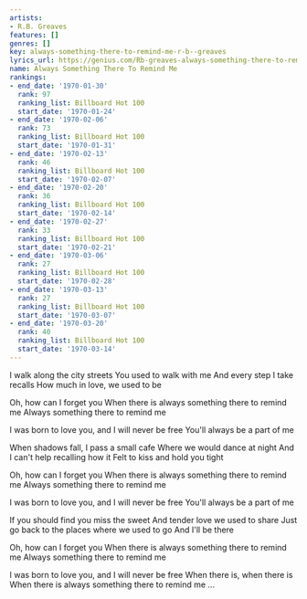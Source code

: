 ```yaml
---
artists:
- R.B. Greaves
features: []
genres: []
key: always-something-there-to-remind-me-r-b--greaves
lyrics_url: https://genius.com/Rb-greaves-always-something-there-to-remind-me-lyrics
name: Always Something There To Remind Me
rankings:
- end_date: '1970-01-30'
  rank: 97
  ranking_list: Billboard Hot 100
  start_date: '1970-01-24'
- end_date: '1970-02-06'
  rank: 73
  ranking_list: Billboard Hot 100
  start_date: '1970-01-31'
- end_date: '1970-02-13'
  rank: 46
  ranking_list: Billboard Hot 100
  start_date: '1970-02-07'
- end_date: '1970-02-20'
  rank: 36
  ranking_list: Billboard Hot 100
  start_date: '1970-02-14'
- end_date: '1970-02-27'
  rank: 33
  ranking_list: Billboard Hot 100
  start_date: '1970-02-21'
- end_date: '1970-03-06'
  rank: 27
  ranking_list: Billboard Hot 100
  start_date: '1970-02-28'
- end_date: '1970-03-13'
  rank: 27
  ranking_list: Billboard Hot 100
  start_date: '1970-03-07'
- end_date: '1970-03-20'
  rank: 40
  ranking_list: Billboard Hot 100
  start_date: '1970-03-14'
---
```

I walk along the city streets
You used to walk with me
And every step I take recalls
How much in love, we used to be

Oh, how can I forget you
When there is always something there to remind me
Always something there to remind me

I was born to love you, and I will never be free
You'll always be a part of me

When shadows fall, I pass a small cafe
Where we would dance at night
And I can't help recalling how it
Felt to kiss and hold you tight

Oh, how can I forget you
When there is always something there to remind me
Always something there to remind me

I was born to love you, and I will never be free
You'll always be a part of me

If you should find you miss the sweet
And tender love we used to share
Just go back to the places where we used to go
And I'll be there

Oh, how can I forget you
When there is always something there to remind me
Always something there to remind me

I was born to love you, and I will never be free
When there is, when there is
When there is always something there to remind me ...

